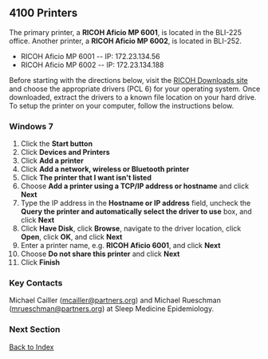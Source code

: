 ## 4100 Printers

The primary printer, a **RICOH Aficio MP 6001**, is located in the BLI-225 office. Another printer, a **RICOH Aficio MP 6002**, is located in BLI-252.

* RICOH Aficio MP 6001 -- IP: 172.23.134.56
* RICOH Aficio MP 6002 -- IP: 172.23.134.188

Before starting with the directions below, visit the [RICOH Downloads site](http://www.ricoh-usa.com/downloads/downloads.aspx) and choose the appropriate drivers (PCL 6) for your operating system. Once downloaded, extract the drivers to a known file location on your hard drive. To setup the printer on your computer, follow the instructions below.


### Windows 7

1. Click the **Start button**
2. Click **Devices and Printers**
3. Click **Add a printer**
4. Click **Add a network, wireless or Bluetooth printer**
5. Click **The printer that I want isn't listed**
6. Choose **Add a printer using a TCP/IP address or hostname** and click **Next**
7. Type the IP address in the **Hostname or IP address** field, uncheck the **Query the printer and automatically select the driver to use** box, and click **Next**
8. Click **Have Disk**, click **Browse**, navigate to the driver location, click **Open**, click **OK**, and click **Next**
9. Enter a printer name, e.g. **RICOH Aficio 6001**, and click **Next**
10. Choose **Do not share this printer** and click **Next**
11. Click **Finish**


### Key Contacts

Michael Cailler (mcailler@partners.org) and Michael Rueschman (mrueschman@partners.org) at Sleep Medicine Epidemiology.


### Next Section

[Back to Index](https://github.com/sleepepi/howto/blob/master/README.md)
